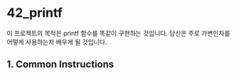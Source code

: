 # 42_printf

이 프로젝트의 목적은 printf 함수를 똑같이 구현하는 것입니다. 당신은 주로 가변인자를 어떻게 사용하는지 배우게 될 것입니다.

## 1. Common Instructions